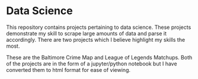 # Data Science

This repository contains projects pertaining to data science. These projects demonstrate my skill to scrape large amounts of
data and parse it accordingly. There are two projects which I believe highlight my skills the most.

These are the Baltimore Crime Map and League of Legends Matchups. Both of the projects are in the form of a jupyter/python
notebook but I have converted them to html format for ease of viewing.
